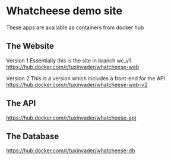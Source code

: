 # Whatcheese demo site

These apps are available as containers from docker hub

## The Website

Version 1
Essentially this is the site in branch wc_v1
https://hub.docker.com/r/tuxinvader/whatcheese-web

Version 2
This is a version which includes a front-end for the API
https://hub.docker.com/r/tuxinvader/whatcheese-web-v2

## The API
https://hub.docker.com/r/tuxinvader/whatcheese-api

## The Database
https://hub.docker.com/r/tuxinvader/whatcheese-db

